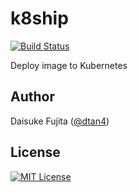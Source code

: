 # k8ship

[![Build Status](https://travis-ci.org/dtan4/k8ship.svg?branch=master)](https://travis-ci.org/dtan4/k8ship)

Deploy image to Kubernetes

## Author

Daisuke Fujita ([@dtan4](https://github.com/dtan4))

## License

[![MIT License](http://img.shields.io/badge/license-MIT-blue.svg?style=flat)](LICENSE)
